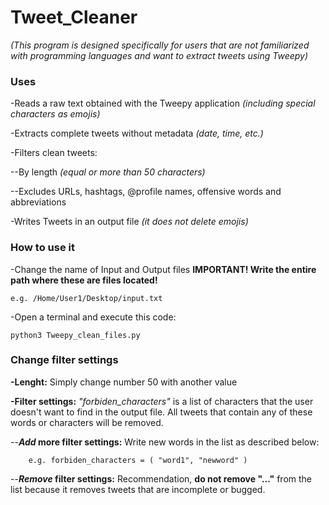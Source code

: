 # Tweet_Cleaner

*(This program is designed specifically for users that are not familiarized with programming languages and want to extract tweets using Tweepy)*

### Uses

-Reads a raw text obtained with the Tweepy application *(including special characters as emojis)*


-Extracts complete tweets without metadata *(date, time, etc.)*


-Filters clean tweets:

--By length *(equal or more than 50 characters)*
	
--Excludes URLs, hashtags, @profile names, offensive words and abbreviations


-Writes Tweets in an output file *(it does not delete emojis)*


### How to use it

-Change the name of Input and Output files
**IMPORTANT! Write the entire path where these are files located!**
	
	e.g. /Home/User1/Desktop/input.txt

-Open a terminal and execute this code:
	
	python3 Tweepy_clean_files.py


### Change filter settings

**-Lenght:** Simply change number 50 with another value

**-Filter settings:** *"forbiden_characters"* is a list of characters that the user doesn't want to find in the output file. All tweets that contain any of these words or characters will be removed.

--**_Add_ more filter settings:** Write new words in the list as described below: 

		e.g. forbiden_characters = ( "word1", "newword" )

--**_Remove_ filter settings:** Recommendation, **do not remove "..."** from the list because it removes tweets that are incomplete or bugged. 


